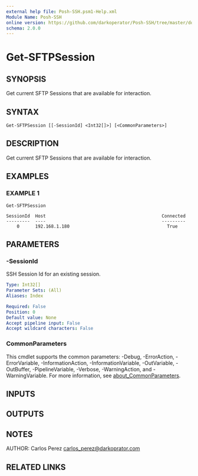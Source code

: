 ```yaml
---
external help file: Posh-SSH.psm1-Help.xml
Module Name: Posh-SSH
online version: https://github.com/darkoperator/Posh-SSH/tree/master/docs
schema: 2.0.0
---
```


# Get-SFTPSession

## SYNOPSIS
Get current SFTP Sessions that are available for interaction.

## SYNTAX

```
Get-SFTPSession [[-SessionId] <Int32[]>] [<CommonParameters>]
```

## DESCRIPTION
Get current SFTP Sessions that are available for interaction.

## EXAMPLES

### EXAMPLE 1
```
Get-SFTPSession

SessionId  Host                                            Connected
---------  ----                                            ---------
    0      192.168.1.180                                     True
```

## PARAMETERS

### -SessionId
SSH Session Id for an existing session.

```yaml
Type: Int32[]
Parameter Sets: (All)
Aliases: Index

Required: False
Position: 0
Default value: None
Accept pipeline input: False
Accept wildcard characters: False
```

### CommonParameters
This cmdlet supports the common parameters: -Debug, -ErrorAction, -ErrorVariable, -InformationAction, -InformationVariable, -OutVariable, -OutBuffer, -PipelineVariable, -Verbose, -WarningAction, and -WarningVariable. For more information, see [about_CommonParameters](http://go.microsoft.com/fwlink/?LinkID=113216).

## INPUTS

## OUTPUTS

## NOTES
AUTHOR: Carlos Perez carlos_perez@darkoprator.com

## RELATED LINKS
